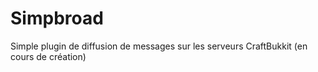 Simpbroad
=========

Simple plugin de diffusion de messages sur les serveurs CraftBukkit (en cours de création)
